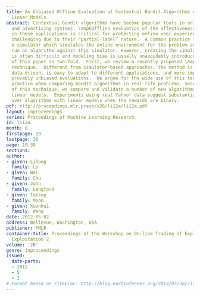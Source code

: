 ```yaml
---
title: An Unbiased Offline Evaluation of Contextual Bandit Algorithms with Generalized
  Linear Models
abstract: Contextual bandit algorithms have become popular tools in online   recommendation
  and advertising systems. \emphOffline evaluation of the effectiveness of new algorithms
  in these applications is critical for protecting online user experiences but very
  challenging due to their “partial-label” nature.  A common practice is to create
  a simulator which simulates the online environment for the problem at hand and then
  run an algorithm against this simulator. However, creating the simulator itself
  is often difficult and modeling bias is usually unavoidably introduced. The purpose
  of this paper is two-fold.  First, we review a recently proposed \emphoffline evaluation
  technique.  Different from simulator-based approaches, the method is completely
  data-driven, is easy to adapt to different applications, and more importantly, provides
  provably unbiased evaluations.  We argue for the wide use of this technique as standard
  practice when comparing bandit algorithms in real-life problems. Second, as an application
  of this technique, we compare and validate a number of new algorithms based on \emphgeneralized
  linear models.  Experiments using real Yahoo! data suggest substantial improvement
  over algorithms with linear models when the rewards are binary.
pdf: http://proceedings.mlr.press/v26/li12a/li12a.pdf
layout: inproceedings
series: Proceedings of Machine Learning Research
id: li12a
month: 0
firstpage: 19
lastpage: 36
page: 19-36
sections: 
author:
- given: Lihong
  family: Li
- given: Wei
  family: Chu
- given: John
  family: Langford
- given: Taesup
  family: Moon
- given: Xuanhui
  family: Wang
date: 2012-05-02
address: Bellevue, Washington, USA
publisher: PMLR
container-title: Proceedings of the Workshop on On-line Trading of Exploration and
  Exploitation 2
volume: '26'
genre: inproceedings
issued:
  date-parts:
  - 2012
  - 5
  - 2
# Format based on citeproc: http://blog.martinfenner.org/2013/07/30/citeproc-yaml-for-bibliographies/
---
```

